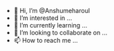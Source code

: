 - 👋 Hi, I’m @Anshumeharoul
- 👀 I’m interested in ...
- 🌱 I’m currently learning ...
- 💞️ I’m looking to collaborate on ...
- 📫 How to reach me ...

<!---
Anshumeharoul/Anshumeharoul is a ✨ special ✨ repository because its `README.md` (this file) appears on your GitHub profile.
You can click the Preview link to take a look at your changes.
--->
